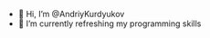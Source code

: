 - 👋 Hi, I’m @AndriyKurdyukov
- 🌱 I’m currently refreshing my programming skills

<!---
AndriyKurdyukov/AndriyKurdyukov is a ✨ special ✨ repository because its `README.md` (this file) appears on your GitHub profile.
You can click the Preview link to take a look at your changes.
--->
